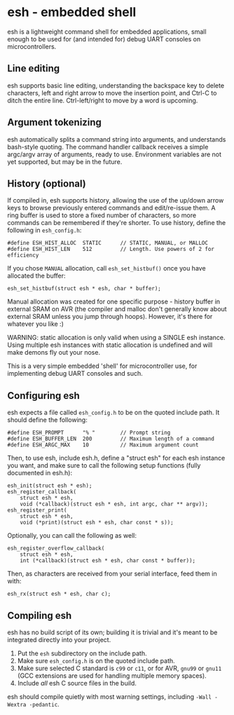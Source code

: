 esh - embedded shell
====================

esh is a lightweight command shell for embedded applications, small enough to
be used for (and intended for) debug UART consoles on microcontrollers.

Line editing
------------

esh supports basic line editing, understanding the backspace key to delete
characters, left and right arrow to move the insertion point, and Ctrl-C
to ditch the entire line. Ctrl-left/right to move by a word is upcoming.

Argument tokenizing
-------------------

esh automatically splits a command string into arguments, and understands
bash-style quoting. The command handler callback receives a simple
argc/argv array of arguments, ready to use. Environment variables are not yet
supported, but may be in the future.

History (optional)
------------------

If compiled in, esh supports history, allowing the use of the up/down arrow keys
to browse previously entered commands and edit/re-issue them. A ring buffer is
used to store a fixed number of characters, so more commands can be remembered
if they're shorter. To use history, define the following in `esh_config.h`:

    #define ESH_HIST_ALLOC  STATIC      // STATIC, MANUAL, or MALLOC
    #define ESH_HIST_LEN    512         // Length. Use powers of 2 for efficiency

If you chose `MANUAL` allocation, call `esh_set_histbuf()` once you have allocated
the buffer:

    esh_set_histbuf(struct esh * esh, char * buffer);

Manual allocation was created for one specific purpose - history buffer in
external SRAM on AVR (the compiler and malloc don't generally know about
external SRAM unless you jump through hoops). However, it's there for
whatever you like :)

WARNING: static allocation is only valid when using a SINGLE esh instance.
Using multiple esh instances with static allocation is undefined and will make
demons fly out your nose.

This is a very simple embedded 'shell' for microcontroller use, for
implementing debug UART consoles and such.


Configuring esh
---------------

esh expects a file called `esh_config.h` to be on the quoted include path. It
should define the following:

    #define ESH_PROMPT      "% "        // Prompt string
    #define ESH_BUFFER_LEN  200         // Maximum length of a command
    #define ESH_ARGC_MAX    10          // Maximum argument count


Then, to use esh, include esh.h, define a "struct esh" for each esh instance you
want, and make sure to call the following setup functions (fully documented in
esh.h):

    esh_init(struct esh * esh);
    esh_register_callback(
        struct esh * esh,
        void (*callback)(struct esh * esh, int argc, char ** argv));
    esh_register_print(
        struct esh * esh,
        void (*print)(struct esh * esh, char const * s));


Optionally, you can call the following as well:

    esh_register_overflow_callback(
        struct esh * esh,
        int (*callback)(struct esh * esh, char const * buffer));


Then, as characters are received from your serial interface, feed them in with:

    esh_rx(struct esh * esh, char c);


Compiling esh
-------------

esh has no build script of its own; building it is trivial and it's meant to be
integrated directly into your project.

1. Put the `esh` subdirectory on the include path.
2. Make sure `esh_config.h` is on the quoted include path.
3. Make sure selected C standard is `c99` or `c11`, or for AVR,
    `gnu99` or `gnu11` (GCC extensions are used for handling multiple
    memory spaces).
4. Include *all* esh C source files in the build.

esh should compile quietly with most warning settings, including
`-Wall -Wextra -pedantic`.

